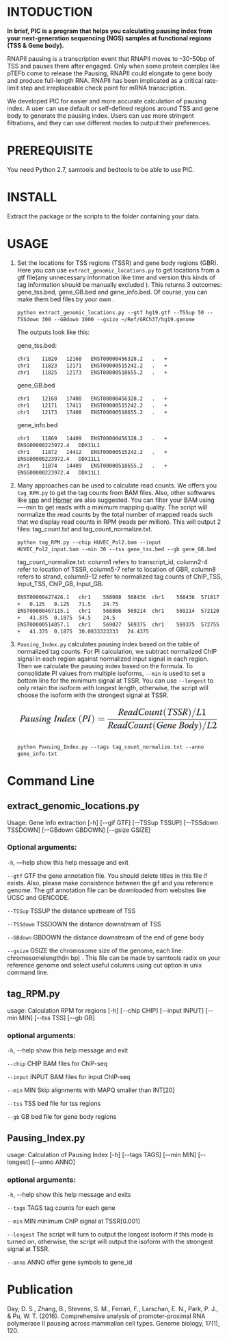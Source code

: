 # INTODUCTION
**In brief, PIC is a program that helps you calculating pausing index from your next-generation sequencing (NGS) samples at functional regions (TSS & Gene body).**

RNAPII pausing is a transcription event that RNAPII moves to -30-50bp of TSS and pauses there after engaged. Only when some protein complex like pTEFb come to release the Pausing, RNAPII could elongate to gene body and produce full-length RNA. RNAPII has been implicated as a critical rate-limit step and irreplaceable check point for mRNA transcription.

We developed PIC for easier and more accurate calculation of pausing index. A user can use default or self-defined regions around TSS and gene body to generate the pausing index. Users can use more stringent filtrations, and they can use different modes to output their preferences.


# PREREQUISITE
You need Python 2.7, samtools and bedtools to be able to use PIC. 

# INSTALL
Extract the package or the scripts to the folder containing your data.

# USAGE

1. Set the locations for TSS regions (TSSR) and gene body regions (GBR). Here you can use `extract_genomic_locations.py` to get locations from a gtf file(any unnecessary information like time and version this kinds of tag information should be manually excluded ). This returns 3 outcomes: gene_tss.bed, gene_GB.bed and gene_info.bed. Of course, you can make them bed files by your own .
	```
	python extract_genomic_locations.py --gtf hg19.gtf --TSSup 50 --TSSdown 300 --GBdown 3000 --gsize ~/Ref/GRCh37/hg19.genome
	```
	The outputs look like this:
  
	gene_tss.bed:
	```
	chr1	11820	12168	ENST00000456328.2	.	+
	chr1	11823	12171	ENST00000515242.2	.	+
	chr1	11825	12173	ENST00000518655.2	.	+
	```
	gene_GB.bed
	```
	chr1	12168	17408	ENST00000456328.2	.	+
	chr1	12171	17411	ENST00000515242.2	.	+
	chr1	12173	17408	ENST00000518655.2	.	+
	```
	gene_info.bed
	```
	chr1	11869	14409	ENST00000456328.2	.	+	ENSG00000223972.4	DDX11L1
	chr1	11872	14412	ENST00000515242.2	.	+	ENSG00000223972.4	DDX11L1
	chr1	11874	14409	ENST00000518655.2	.	+	ENSG00000223972.4	DDX11L1
	```
1. Many approaches can be used to calculate read counts. We offers you `tag_RPM.py` to get the tag counts from BAM files. Also, other softwares like [spp](http://compbio.med.harvard.edu/Supplements/ChIP-seq/tutorial.html) and [Homer](http://homer.ucsd.edu/homer/ngs/quantification.html) are also suggested. You can filter your BAM using —-min to get reads with a minimum mapping quality. The script will normalize the read counts by the total number of mapped reads such that we display read counts in RPM (reads per million). This will output 2 files: tag_count.txt and tag_count_normalize.txt.
	```
	python tag_RPM.py --chip HUVEC_Pol2.bam --input HUVEC_Pol2_input.bam --min 30 --tss gene_tss.bed --gb gene_GB.bed
	```
	tag_count_normalize.txt:
  column1 refers to transcript_id, column2-4 refer to location of TSSR, column5-7 refer to location of GBR, column8 refers to strand, column9-12 refer to normalized tag counts of ChIP_TSS, Input_TSS, ChIP_GB, Input_GB.
	```
	ENST00000427426.1	chr1	568088	568436	chr1	568436	571817	+	0.125	0.125	71.5	24.75
	ENST00000467115.1	chr1	568866	569214	chr1	569214	572120	+	41.375	0.1875	54.5	24.5
	ENST00000514057.1	chr1	569027	569375	chr1	569375	572755	+	41.375	0.1875	30.0833333333	24.4375
	```
1. `Pausing_Index.py` calculates pausing index based on the table of normalized tag counts. For PI calculation, we subtract normalized ChIP signal in each region against normalized input signal in each region. Then we calculate the pausing index based on the formula. To consolidate PI values from multiple isoforms, `--min` is used to set a bottom line for the minimum signal at TSSR. You can use `--longest` to only retain the isoform with longest length, otherwise, the script will choose the isoform with the strongest signal at TSSR.
	![formula.PNG](./webimgs/formula.PNG) 
	```
	python Pausing_Index.py --tags tag_count_normalize.txt --anno gene_info.txt
	```    

# Command Line

## extract_genomic_locations.py
Usage: Gene Info extraction [-h] [--gif GTF] [--TSSup TSSUP] [--TSSdown TSSDOWN] [--GBdown GBDOWN] [--gsize GSIZE]
### Optional arguments:
`-h`, —help	show this help message and exit

`--gtf` GTF	the gene annotation file. You should delete titles in this file if exists. Also, please make consistence between the gif and you reference genome. The gtf annotation file can be downloaded from websites like UCSC and GENCODE.

`--TSSup` TSSUP	the distance upstream of TSS

`--TSSdown` TSSDOWN	the distance downstream of TSS

`--GBdown` GBDOWN	the distance downstream of the end of gene body

`--gsize` GSIZE	the chromosome size of the genome, each line: chromosome<tab>length(in bp)<Enter> . This file can be made by samtools radix on your reference genome and select useful columns using cut option in unix command line.

## tag_RPM.py
usage: Calculation RPM for regions [-h] [--chip CHIP] [--input INPUT] [--min MIN] [--tss TSS] [--gb GB]
### optional arguments:
`-h`, --help	show this help message and exit

`--chip` CHIP	BAM files for ChIP-seq

`--input` INPUT	BAM files for input ChIP-seq

`--min` MIN	Skip alignments with MAPQ smaller than INT[20]

`--tss` TSS	bed file for tss regions

`--gb` GB	bed file for gene body regions

## Pausing_Index.py
usage: Calculation of Pausing Index [-h] [--tags TAGS] [--min MIN] [--longest] [--anno ANNO]
### optional arguments:
`-h`, --help	show this help message and exits

`--tags` TAGS	tag counts for each gene

`--min` MIN	minimum ChIP signal at TSSR[0.001]

`--longest`	The script will turn to output the longest isoform if this mode is turned on, otherwise, the script will output the isoform 		with the strongest signal at TSSR.

`--anno` ANNO	offer gene symbols to gene_id

# Publication
Day, D. S., Zhang, B., Stevens, S. M., Ferrari, F., Larschan, E. N., Park, P. J., & Pu, W. T. (2016). Comprehensive analysis of promoter-proximal RNA polymerase II pausing across mammalian cell types. Genome biology, 17(1), 120.

